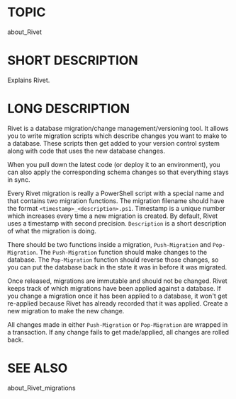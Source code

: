# TOPIC

about_Rivet

# SHORT DESCRIPTION

Explains Rivet.

# LONG DESCRIPTION

Rivet is a database migration/change management/versioning tool.  It allows you to write migration scripts which describe changes you want to make to a database.  These scripts then get added to your version control system along with code that uses the new database changes.     

When you pull down the latest code (or deploy it to an environment), you can also apply the corresponding schema changes so that everything stays in sync.

Every Rivet migration is really a PowerShell script with a special name and  that contains two migration functions.  The migration filename should have the format `<timestamp>_<description>.ps1`.  Timestamp is a unique number which increases every time a new migration is created.  By default, Rivet uses a timestamp with second precision.  `Description` is a short description of what the migration is doing.

There should be two functions inside a migration, `Push-Migration` and `Pop-Migration`.  The `Push-Migration` function should make changes to the database.  The `Pop-Migration` function should reverse those changes, so you can put the database back in the state it was in before it was migrated. 

Once released, migrations are immutable and should not be changed.  Rivet keeps track of which migrations have been applied against a database.  If you change a migration once it has been applied to a database, it won't get re-applied because Rivet has already recorded that it was applied.  Create a new migration to make the new change.

All changes made in either `Push-Migration` or `Pop-Migration` are wrapped in a transaction.  If any change fails to get made/applied, all changes are rolled back.
    
# SEE ALSO

about_Rivet_migrations

